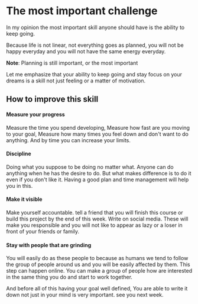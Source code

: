 # The most important challenge

In my opinion the most important skill anyone should have is the ability to keep going.

Because life is not linear, not everything goes as planned, you will not be happy everyday and you will not have the same energy everyday.

**Note**: Planning is still important, or the most important

Let me emphasize that your ability to keep going and stay focus on your dreams is a skill not just feeling or a matter of motivation.

## How to improve this skill

#### Measure your progress 

Measure the time you spend developing, Measure how fast are you moving to your goal, Measure how many times you feel down and don't want to do anything. And by time you can increase your limits.

#### Discipline

Doing what you suppose to be doing no matter what. Anyone can do anything when he has the desire to do. But what makes difference is to do it even if you don't like it. Having a good plan and time management will help you in this.

#### Make it visible

Make yourself accountable. tell a friend that you will finish this course or build this project by the end of this week. Write on social media. These will make you responsible and you will not like to appear as lazy or a loser in front of your friends or family.

#### Stay with people that are grinding

You will easily do as these people to because as humans we tend to follow the group of people around us and you will be easily affected by them. This step can happen online. You can make a group of people how are interested in the same thing you do and start to work together.

And before all of this having your goal well defined, You are able to write it down not just in your mind is very important. see you next week.